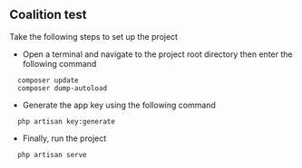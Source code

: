 ## Coalition test

Take the following steps to set up the project

- Open a terminal and navigate to the project root directory then enter the following command

```
  composer update
  composer dump-autoload
```

- Generate the app key using the following command

```
  php artisan key:generate
```

- Finally, run the project

```
  php artisan serve
```
